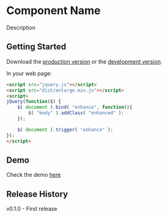 # Component Name

Description

## Getting Started
Download the [production version][min] or the [development version][max].

[min]: https://raw.github.com/filamentgroup/asplode/master/dist/enlarge.min.js
[max]: https://raw.github.com/filamentgroup/asplode/master/dist/enlarge.js

In your web page:

```html
<script src="jquery.js"></script>
<script src="dist/enlarge.min.js"></script>
<script>
jQuery(function($) {
	$( document ).bind( "enhance", function(){
		$( "body" ).addClass( "enhanced" );
	});

	$( document ).trigger( "enhance" );
});
</script>
```

## Demo
Check the demo [here](http://filamentgroup.github.io/enlarge/)

## Release History
v0.1.0 - First release
